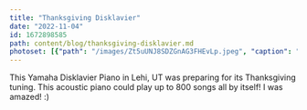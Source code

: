 ```yaml
---
title: "Thanksgiving Disklavier"
date: "2022-11-04"
id: 1672898585
path: content/blog/thanksgiving-disklavier.md
photoset: [{"path": "/images/Zt5uUNJ8SDZGnAG3FHEvLp.jpeg", "caption": "Gobble! Google!", "thumbnail": "True"}]
---
```

This Yamaha Disklavier Piano in Lehi, UT was preparing for its Thanksgiving tuning. This acoustic piano could play up to 800 songs all by itself! I was amazed! :)